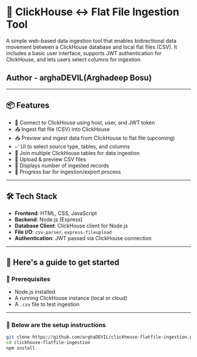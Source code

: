 # 🔁 ClickHouse ↔ Flat File Ingestion Tool

A simple web-based data ingestion tool that enables bidirectional data movement between a ClickHouse database and local flat files (CSV). It includes a basic user interface, supports JWT authentication for ClickHouse, and lets users select columns for ingestion.

## Author - arghaDEVIL(Arghadeep Bosu)
---

## 📦 Features

- 🔐 Connect to ClickHouse using host, user, and JWT token
- 📤 Ingest flat file (CSV) into ClickHouse
- 📥 Preview and ingest data from ClickHouse to flat file (upcoming)
- ✅ UI to select source type, tables, and columns
- 🔗 Join multiple ClickHouse tables for data ingestion
- 📄 Upload & preview CSV files
- 🧮 Displays number of ingested records
- 🚀 Progress bar for ingestion/export process

---

## 🛠️ Tech Stack


- **Frontend**: HTML, CSS, JavaScript
- **Backend**: Node.js (Express)
- **Database Client**: ClickHouse client for Node.js
- **File I/O**: `csv-parser`, `express-fileupload`
- **Authentication**: JWT passed via ClickHouse connection

---

## 🚀 Here's a guide to get started

### 🔧 Prerequisites

- Node.js installed
- A running ClickHouse instance (local or cloud)
- A `.csv` file to test ingestion

---

### 🧩 Below are the setup instructions

```bash
git clone https://github.com/arghaDEVIL/clickhouse-flatfile-ingestion.git
cd clickhouse-flatfile-ingestion
npm install
